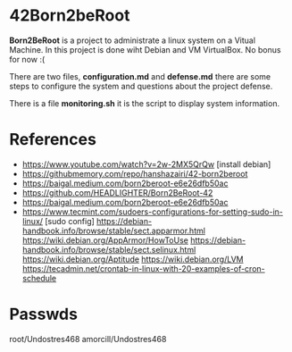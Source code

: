 # 42Born2beRoot

**Born2BeRoot** is a project to administrate a linux system on a Vitual Machine. In this project is done wiht Debian and VM VirtualBox. No bonus for now :(

There are two files, **configuration.md** and **defense.md** there are some steps to configure the system and questions about the project defense.

There is a file **monitoring.sh** it is the script to display system information.

# References
- https://www.youtube.com/watch?v=2w-2MX5QrQw 									[install debian]  
- https://githubmemory.com/repo/hanshazairi/42-born2beroot
- https://baigal.medium.com/born2beroot-e6e26dfb50ac
- https://github.com/HEADLIGHTER/Born2BeRoot-42
- https://baigal.medium.com/born2beroot-e6e26dfb50ac
- https://www.tecmint.com/sudoers-configurations-for-setting-sudo-in-linux/ 	[sudo config]
https://debian-handbook.info/browse/stable/sect.apparmor.html
https://wiki.debian.org/AppArmor/HowToUse
https://debian-handbook.info/browse/stable/sect.selinux.html
https://wiki.debian.org/Aptitude
https://wiki.debian.org/LVM
https://tecadmin.net/crontab-in-linux-with-20-examples-of-cron-schedule

# Passwds

root/Undostres468
amorcill/Undostres468